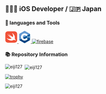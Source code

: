 <h2 align="left">
  👨🏻‍💻 iOS Developer / 🇯🇵 Japan
</h2>

<h3 align="left">
  🔨 languages and Tools
</h3>
<p align="left"> 
  <a href="https://developer.apple.com/swift/" target="_blank"> 
    <img src="https://raw.githubusercontent.com/devicons/devicon/master/icons/swift/swift-original.svg" alt="swift" width="40" height="40"/> 
  </a> 
  <a href="https://www.w3schools.com/cpp/" target="_blank"> 
    <img src="https://raw.githubusercontent.com/devicons/devicon/master/icons/cplusplus/cplusplus-original.svg" alt="cplusplus" width="40" height="40"/> 
  </a> 
  <a href="https://firebase.google.com/" target="_blank"> 
    <img src="https://www.vectorlogo.zone/logos/firebase/firebase-icon.svg" alt="firebase" width="40" height="40"/>
  </a>
</p>
<h3 align="left">
  📚 Repository Information
</h3>
<p>
  <img align="left" src="https://github-readme-stats.vercel.app/api/top-langs?username=eiji127&show_icons=true&locale=en&layout=compact&theme=dark" alt="eiji127" />
</p>
<p>&nbsp;
  <img align="center" src="https://github-readme-stats.vercel.app/api?username=eiji127&theme=dark&show_icons=true&locale=en" alt="eiji127" />
</p>

[![trophy](https://github-profile-trophy.vercel.app/?username=arie0703&theme=dark_lover&column=8)](https://github.com/eiji127/github-profile-trophy)

<p align="left"> 
  <img src="https://komarev.com/ghpvc/?username=eiji127&label=Profile%20views&color=0e75b6&style=flat" alt="eiji127" /> 
</p>

<!--
**Eiji127/Eiji127** is a ✨ _special_ ✨ repository because its `README.md` (this file) appears on your GitHub profile.

Here are some ideas to get you started:

- 🔭 I’m currently working on ...
- 🌱 I’m currently learning ...
- 👯 I’m looking to collaborate on ...
- 🤔 I’m looking for help with ...
- 💬 Ask me about ...
- 📫 How to reach me: ...
- 😄 Pronouns: ...
- ⚡ Fun fact: ...
-->
